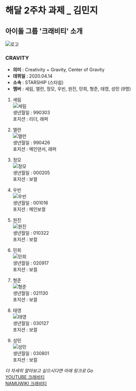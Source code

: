 # 해달 2주차 과제 _ 김민지
## 아이돌 그룹 '크래비티' 소개
![로고](https://ww.namu.la/s/4fac41a4ea7e7956eab6c1dd5d16b3aab88134fca6046ec53044361cce2576f8e813be464f8078228cf4fef57e08958314ed95060d3300053010900759ed85ce9e73b3ae3a57bf0c8fbc887b420cd6bf0dfa4e5bc43aeeaa7321353963a66aa8)  
### CRAVITY
+ __의미__ : Creativity + Gravity, Center of Gravity  
+ __데뷔일__ : 2020.04.14  
+ __소속__ : STARSHIP (스타쉽)  
+ __멤버__ : 세림, 앨런, 정모, 우빈, 원진, 민희, 형준, 태영, 성민 (9명)  
1. 세림  
![세림](https://ww.namu.la/s/88bf9a276721071b16b9eab5b6bbb7773789fd2dc7d58c5d1053ac5a7062c990b00b5c4b235647ec5ac5e3de940eb312815979c9cf4be10afe888cd2f530d1edbf697e29d3b7df57c30a07f09762f4dfcdd7a27a8681f243cdfc97db63dbbbc5f0862f3142b52fdb2009a21bd52878be)  
생년월일 : 990303  
포지션 : 리더, 래퍼  

2. 앨런  
![앨런](https://ww.namu.la/s/a8cc1c63d66beccddb6969d38157b55ea298fc1810cf5bb189f5b897936bbc02fe71cb21bc8ad65297df426b0c8c04eb89385af267202c029263e2c839a11ab6510792cdd176620a930df5438fcfe663240634f3c2b8ef00cf757293958a32ba143d29ac7365a0039f9532ca648689e7)  
생년월일 : 990426  
포지션 : 메인댄서, 래퍼

3. 정모  
![정모](https://w.namu.la/s/0171444f8dd14621a0319c295785f570302e14dd5eeef8103e67cdd5f18a937ce7f50be9b1847e51e8012068728f6f0de1203a72ec6371a9a53c96a5cf0161db99570b62fcbd3432491343d0dd552e652510fec3141b2702115af189465067573a7bb464ae3078a883930823585ff8fe)  
생년월일 : 000205  
포지션 : 보컬

4. 우빈  
![우빈](https://ww.namu.la/s/3b0c8b8f22a13a25daf9efeb36d681ed3969721fe206d55909dcf0118fbcc4e325d31790876df3677fbbaba6187d62fc54f306f6e5c821199a1d3785205fad60f62a6635ee1d4b82399dea739afc502f1fa5e06f0445de7f4e8e20f0fe170a54d59373f6f0c00271b6aea21c48eecc27)  
생년월일 : 001016  
포지션 : 메인보컬

5. 원진  
![원진](https://ww.namu.la/s/568b726e1105b16f59ea425883f8bd9d02b9e59389fbd25c775cb75491a1f8b0f635dc635072f4d758a65edfeaee7d2a2e8c9b44b6efc1ff7879d72001be8c6c96465cf459eb32a75b00a36c486c242895af509e3277827cb1e47324e94e63d9194684824cd0712af642997e69033f1c)  
생년월일 : 010322  
포지션 : 보컬

6. 민희  
![민희](https://ww.namu.la/s/0db9f5dd1837a2e9a4e900ab09581c97791b32a5ec4fd3d550c2125eac9d0ab69b97761342fd258727d6927774392df4deb30a4e0c5d4879a9db0862bc41be28db79825267f720851b2048fe44842d4d956501e90083108b5de1b5f81a9cf8c75088a2fd1f57cc67faee610bb074e57a)  
생년월일 : 020917  
포지션 : 보컬

7. 형준  
![형준](https://ww.namu.la/s/9148ee190e4c5ebff5481b8569935571c85111400a3b9812a543695adfa9f39e147be1721e542bfa28ccdba7343b45d9e6a41c2f8c8270b1aa638f52d0da709dc1b549120c93aa50c215c60911300af424b60c58b97f88fd92fcdea03d9ef5c29f9effb46825296317ad9d8b96e453a3)  
생년월일 : 021130  
포지션 : 보컬

8. 태영  
![태영](https://ww.namu.la/s/84e3e795012b87ad8c84a5d5046583b7f466133c9b18904891281968adfe035ebd4d16b85581395bc28430f46c1af2820e1fbc85955ef1e080d3d1aa2dc57c9779a05753fcec037060ab5cf222c19422297756d806eb2338148c006674e43491c6770e0103e07adcd3bdee7c5a0908e3)  
생년월일 : 030127  
포지션 : 보컬

9. 성민  
![성민](https://w.namu.la/s/cbf3854f92896c7c3ac1c764a0900baef9426686e51cbbfe996adae8f4988f866322dac34d6fff40fbb0ff59d8f1785ab54eebcc675f4ba571037fa19eb2633833fb16bb453f55642474337b9cc551e805c01907cf2403660938c0a53d42ac1bfc13e9683d84180cbbd9f7b7feff8c81)  
생년월일 : 030801  
포지션 : 보컬

_더 자세히 알아보고 싶으시다면 아래 링크로 Go_  
[YOUTUBE 크래비티](https://www.youtube.com/channel/UCRm-0JVuUFh5HV7NGG7qXlQ)  
[NAMUWIKI 크래비티](https://namu.wiki/w/CRAVITY)